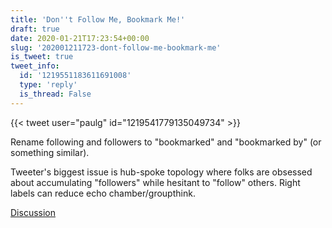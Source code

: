 ```yaml
---
title: 'Don''t Follow Me, Bookmark Me!'
draft: true
date: 2020-01-21T17:23:54+00:00
slug: '202001211723-dont-follow-me-bookmark-me'
is_tweet: true
tweet_info:
  id: '1219551183611691008'
  type: 'reply'
  is_thread: False
---
```




{{< tweet user="paulg" id="1219541779135049734" >}}

Rename following and followers to "bookmarked" and "bookmarked by" (or something similar).

Tweeter's biggest issue is hub-spoke topology where folks are obsessed about accumulating "followers" while hesitant to "follow" others.  Right labels can reduce echo chamber/groupthink.

[Discussion](https://x.com/sytelus/status/1219551183611691008)

